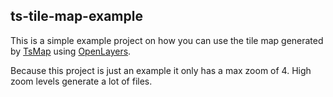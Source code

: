 ## ts-tile-map-example


This is a simple example project on how you can use the tile map generated by [TsMap](https://github.com/dariowouters/ts-map/tree/develop) using [OpenLayers](https://openlayers.org/).

Because this project is just an example it only has a max zoom of 4. High zoom levels generate a lot of files.
